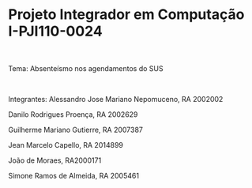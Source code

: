 <h1>Projeto Integrador em Computação I-PJI110-0024 </h1>
<br>
<p>Tema: Absenteísmo nos agendamentos do SUS </p>
<br>

<p>
Integrantes:
Alessandro Jose Mariano Nepomuceno, RA 2002002 

Danilo Rodrigues Proença, RA 2002629 

Guilherme Mariano Gutierre, RA 2007387 

Jean Marcelo Capello, RA 2014899 

João de Moraes, RA2000171 

Simone Ramos de Almeida, RA 2005461 
</p>
